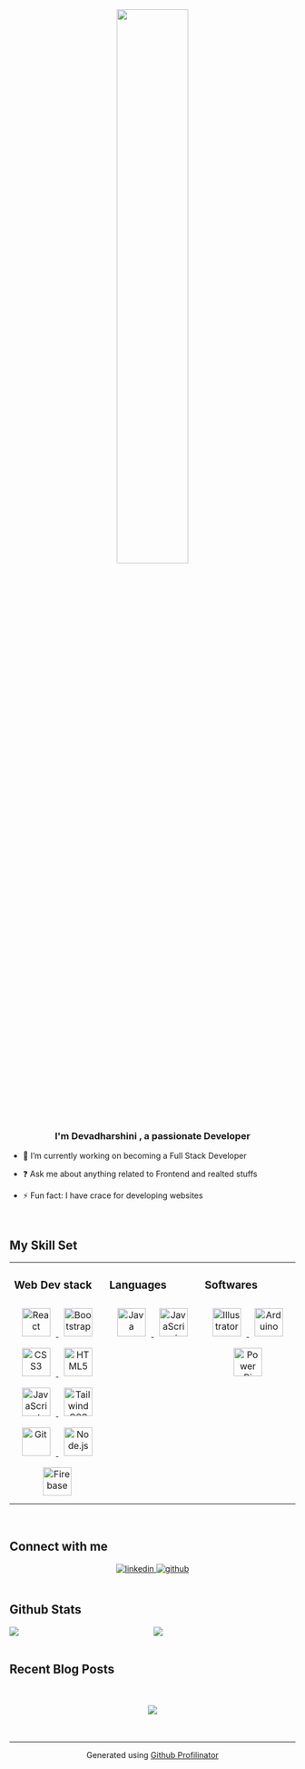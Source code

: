 <div align="center">
<img src="https://rishavanand.github.io/static/images/greetings.gif" align="center" style="width: 50%" />
</div>  
  

### <div align="center">I'm Devadharshini , a passionate Developer</div>  
  

- 🔭 I’m currently working on becoming a Full Stack Developer   
  

- ❓ Ask me about anything related to Frontend and realted stuffs  
  

- ⚡ Fun fact: I have crace for developing websites  
  

<br/>  


## My Skill Set  
<table><tr><td valign="top" width="33%">



### Web Dev stack  
<div align="center">  
<a href="https://reactjs.org/" target="_blank">
<img style="margin: 10px" src="https://profilinator.rishav.dev/skills-assets/react-original-wordmark.svg" alt="React" height="50" />
</a>  
<a href="https://getbootstrap.com/docs/3.4/javascript/" target="_blank">
<img style="margin: 10px" src="https://profilinator.rishav.dev/skills-assets/bootstrap-plain.svg" alt="Bootstrap" height="50" />
</a>  
<a href="https://www.w3schools.com/css/" target="_blank">
<img style="margin: 10px" src="https://profilinator.rishav.dev/skills-assets/css3-original-wordmark.svg" alt="CSS3" height="50" />
</a>  
<a href="https://en.wikipedia.org/wiki/HTML5" target="_blank">
<img style="margin: 10px" src="https://profilinator.rishav.dev/skills-assets/html5-original-wordmark.svg" alt="HTML5" height="50" />
</a>  
<a href="https://www.javascript.com/" target="_blank">
<img style="margin: 10px" src="https://profilinator.rishav.dev/skills-assets/javascript-original.svg" alt="JavaScript" height="50" />
</a>  
<a href="https://www.tailwindcss.com/" target="_blank">
<img style="margin: 10px" src="https://profilinator.rishav.dev/skills-assets/tailwindcss.svg" alt="Tailwind CSS" height="50" />
</a>  
<a href="https://github.com/" target="_blank">
<img style="margin: 10px" src="https://profilinator.rishav.dev/skills-assets/git-scm-icon.svg" alt="Git" height="50" />
</a>  
<a href="https://nodejs.org/" target="_blank">
<img style="margin: 10px" src="https://profilinator.rishav.dev/skills-assets/nodejs-original-wordmark.svg" alt="Node.js" height="50" /
></a>  
<a href="https://firebase.google.com/" target="_blank">
<img style="margin: 10px" src="https://profilinator.rishav.dev/skills-assets/firebase.png" alt="Firebase" height="50" />
</a>  
</div>

</td><td valign="top" width="33%">



### Languages  
<div align="center">  
<a href="https://www.java.com/" target="_blank">
<img style="margin: 10px" src="https://profilinator.rishav.dev/skills-assets/java-original-wordmark.svg" alt="Java" height="50" />
</a>  
<a href="https://www.javascript.com/" target="_blank">
<img style="margin: 10px" src="https://profilinator.rishav.dev/skills-assets/javascript-original.svg" alt="JavaScript" height="50" />
</a>  
</div>

</td><td valign="top" width="33%">



### Softwares  
<div align="center">  
<a href="https://www.adobe.com/in/products/illustrator.html" target="_blank">
<img style="margin: 10px" src="https://profilinator.rishav.dev/skills-assets/adobe_illustrator-icon.svg" alt="Illustrator" height="50" padding-right="5" />
</a>  
<a href="https://www.arduino.cc/" target="_blank">
<img style="margin: 10px" src="https://profilinator.rishav.dev/skills-assets/arduino.png" alt="Arduino" height="50"  />
</a>  
<a href="https://powerbi.microsoft.com/en-us/" target="_blank">
<img style="margin: 10px" src="https://profilinator.rishav.dev/skills-assets/powerbi.png" alt="Power Bi" height="50"/>
</a>  
</div



</td></tr></table>  

<br/>  


## Connect with me  
<div align="center">
<a href="https://linkedin.com/in/https://www.linkedin.com/in/devadharshini-g-435387227/" target="_blank">
<img src=https://img.shields.io/badge/linkedin-%231E77B5.svg?&style=for-the-badge&logo=linkedin&logoColor=white alt=linkedin style="margin-bottom: 5px;" />
</a>
<a href="https://github.com/https://github.com/Devadharshini27" target="_blank">
<img src=https://img.shields.io/badge/github-%2324292e.svg?&style=for-the-badge&logo=github&logoColor=white alt=github style="margin-bottom: 5px;" />
</a>  
</div>  
  

<br/>  


## Github Stats  
<img src="https://github-readme-stats.vercel.app/api?username=Devadharshini27&show_icons=true&count_private=true&hide_border=true" align="left" />  

<div align="center"><img src="https://github-readme-stats.vercel.app/api/top-langs/?username=Devadharshini27&hide_border=true&layout=compact" align="center" /></div>  

<br/>  


## Recent Blog Posts  
  

<br/>  

  

<br/>  

<div align="center">
<img src="https://komarev.com/ghpvc/?username=Devadharshini27&&style=flat-square" align="center" />
</div>  
  

<br/>  


<br />

----
<div align="center">Generated using <a href="https://profilinator.rishav.dev/" target="_blank">Github Profilinator</a></div>

